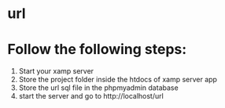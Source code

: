 # url
# Follow the following steps:
1. Start your xamp server
2. Store the project folder inside the htdocs of xamp server app
3. Store the url sql file in the phpmyadmin database
4. start the server and go to http://localhost/url
